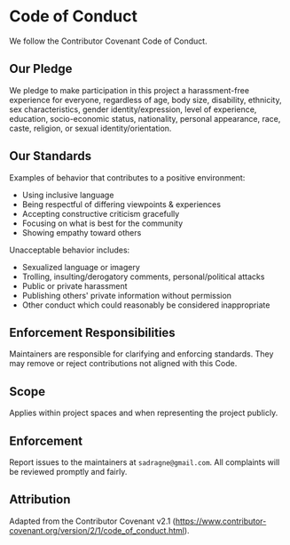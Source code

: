 # Code of Conduct

We follow the Contributor Covenant Code of Conduct.

## Our Pledge
We pledge to make participation in this project a harassment-free experience for everyone, regardless of age, body size, disability, ethnicity, sex characteristics, gender identity/expression, level of experience, education, socio-economic status, nationality, personal appearance, race, caste, religion, or sexual identity/orientation.

## Our Standards
Examples of behavior that contributes to a positive environment:
* Using inclusive language
* Being respectful of differing viewpoints & experiences
* Accepting constructive criticism gracefully
* Focusing on what is best for the community
* Showing empathy toward others

Unacceptable behavior includes:
* Sexualized language or imagery
* Trolling, insulting/derogatory comments, personal/political attacks
* Public or private harassment
* Publishing others' private information without permission
* Other conduct which could reasonably be considered inappropriate

## Enforcement Responsibilities
Maintainers are responsible for clarifying and enforcing standards. They may remove or reject contributions not aligned with this Code.

## Scope
Applies within project spaces and when representing the project publicly.

## Enforcement
Report issues to the maintainers at `sadragne@gmail.com`. All complaints will be reviewed promptly and fairly.

## Attribution
Adapted from the Contributor Covenant v2.1 (https://www.contributor-covenant.org/version/2/1/code_of_conduct.html).
